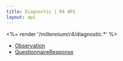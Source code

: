 ```yaml
---
title: Diagnostic | R4 API
layout: api
---
```


<%= render '/millennium/r4/diagnostic.*' %>

* [Observation](../diagnostic/observation)
* [QuestionnaireResponse](../diagnostic/questionnaire-response)
